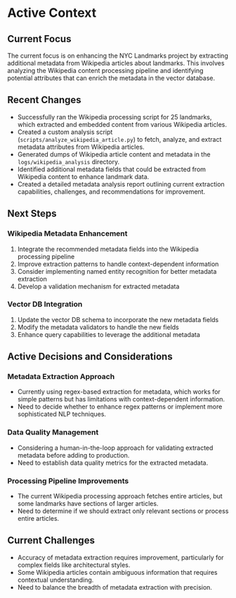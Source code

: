 # Active Context

## Current Focus

The current focus is on enhancing the NYC Landmarks project by extracting additional metadata from Wikipedia articles about landmarks. This involves analyzing the Wikipedia content processing pipeline and identifying potential attributes that can enrich the metadata in the vector database.

## Recent Changes

- Successfully ran the Wikipedia processing script for 25 landmarks, which extracted and embedded content from various Wikipedia articles.
- Created a custom analysis script (`scripts/analyze_wikipedia_article.py`) to fetch, analyze, and extract metadata attributes from Wikipedia articles.
- Generated dumps of Wikipedia article content and metadata in the `logs/wikipedia_analysis` directory.
- Identified additional metadata fields that could be extracted from Wikipedia content to enhance landmark data.
- Created a detailed metadata analysis report outlining current extraction capabilities, challenges, and recommendations for improvement.

## Next Steps

### Wikipedia Metadata Enhancement

1. Integrate the recommended metadata fields into the Wikipedia processing pipeline
1. Improve extraction patterns to handle context-dependent information
1. Consider implementing named entity recognition for better metadata extraction
1. Develop a validation mechanism for extracted metadata

### Vector DB Integration

1. Update the vector DB schema to incorporate the new metadata fields
1. Modify the metadata validators to handle the new fields
1. Enhance query capabilities to leverage the additional metadata

## Active Decisions and Considerations

### Metadata Extraction Approach

- Currently using regex-based extraction for metadata, which works for simple patterns but has limitations with context-dependent information.
- Need to decide whether to enhance regex patterns or implement more sophisticated NLP techniques.

### Data Quality Management

- Considering a human-in-the-loop approach for validating extracted metadata before adding to production.
- Need to establish data quality metrics for the extracted metadata.

### Processing Pipeline Improvements

- The current Wikipedia processing approach fetches entire articles, but some landmarks have sections of larger articles.
- Need to determine if we should extract only relevant sections or process entire articles.

## Current Challenges

- Accuracy of metadata extraction requires improvement, particularly for complex fields like architectural styles.
- Some Wikipedia articles contain ambiguous information that requires contextual understanding.
- Need to balance the breadth of metadata extraction with precision.

